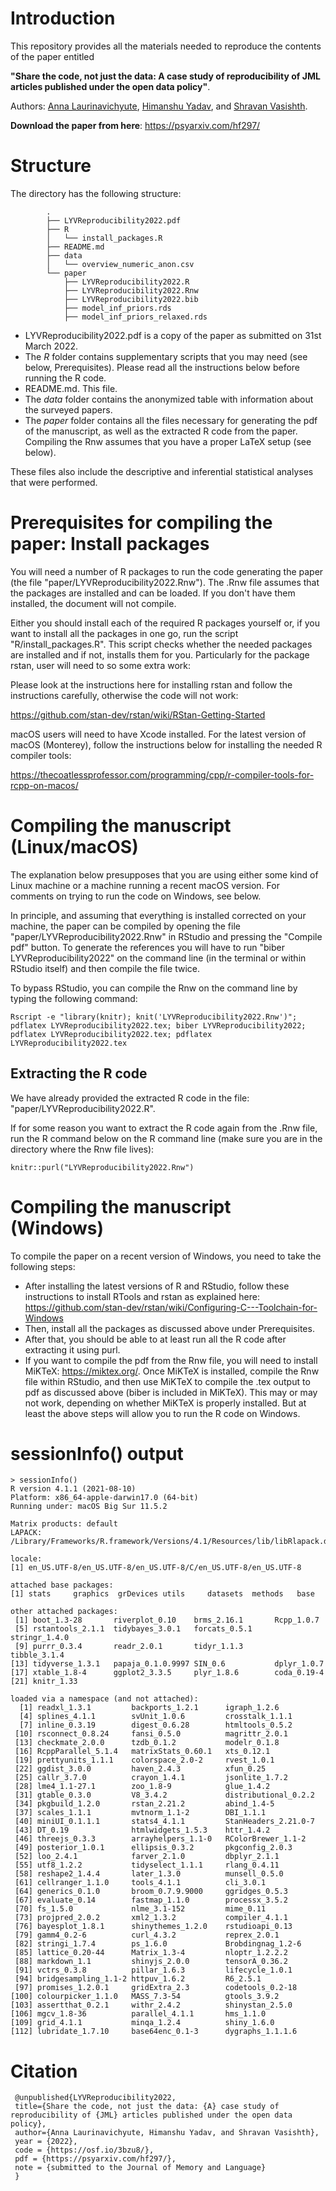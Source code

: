 # Introduction 

This repository provides all the materials needed to reproduce the contents of the paper entitled 

**"Share the code, not just the data: A case study of reproducibility of JML articles published under the open data policy"**.

Authors: [Anna Laurinavichyute](https://annlaurin.netlify.app/), [Himanshu Yadav](https://sites.google.com/site/himanshuyadavjnu/), and [Shravan Vasishth](https://vasishth.github.io/).

**Download the paper from here**: https://psyarxiv.com/hf297/

# Structure

The directory has the following structure: 

            .
            ├── LYVReproducibility2022.pdf
            ├── R
            │   └── install_packages.R
            ├── README.md
            ├── data
            │   └── overview_numeric_anon.csv
            └── paper
                ├── LYVReproducibility2022.R
                ├── LYVReproducibility2022.Rnw
                ├── LYVReproducibility2022.bib
                ├── model_inf_priors.rds
                ├── model_inf_priors_relaxed.rds
 
- LYVReproducibility2022.pdf is a copy of the paper as submitted on 31st March 2022.
- The *R* folder contains supplementary scripts that you may need (see below, Prerequisites). Please read all the instructions below before running the R code.
- README.md. This file.
- The *data* folder contains the anonymized table with information about the surveyed papers.
- The *paper* folder contains all the files necessary for generating the pdf of the manuscript, as well as the extracted R code from the paper. Compiling the Rnw assumes that you have a proper LaTeX setup (see below).

These files also include the descriptive and inferential statistical analyses that were performed.

# Prerequisites for compiling the paper: Install packages

You will need a number of R packages to run the code generating the paper (the file "paper/LYVReproducibility2022.Rnw"). The .Rnw file assumes that the packages are installed and can be loaded. If you don't have them installed, the document will not compile. 

Either you should install each of the required R packages yourself or, if you want to install all the packages in one go, run the script "R/install_packages.R". This script checks whether the needed packages are installed and if not, installs them for you. Particularly for the package rstan, user will need to so some extra work:

Please look at the instructions here for installing rstan and follow the instructions carefully, otherwise the code will not work:

https://github.com/stan-dev/rstan/wiki/RStan-Getting-Started

macOS users will need to have Xcode installed. For the latest version of macOS (Monterey), follow the instructions below for installing the needed R compiler tools:

https://thecoatlessprofessor.com/programming/cpp/r-compiler-tools-for-rcpp-on-macos/ 

# Compiling the manuscript (Linux/macOS)

The explanation below presupposes that you are using either some kind of Linux machine or a machine running a recent macOS version. For comments on trying to run the code on Windows, see below.

In principle, and assuming that everything is installed corrected on your machine, the paper can be compiled by opening the file "paper/LYVReproducibility2022.Rnw" in RStudio and pressing the "Compile pdf" button. To generate the references you will have to run "biber LYVReproducibility2022" on the command line (in the terminal or within RStudio itself) and then compile the file twice. 

To bypass RStudio, you can compile the Rnw on the command line by typing the following command:

    Rscript -e "library(knitr); knit('LYVReproducibility2022.Rnw')"; pdflatex LYVReproducibility2022.tex; biber LYVReproducibility2022; pdflatex LYVReproducibility2022.tex; pdflatex LYVReproducibility2022.tex

## Extracting the R code


We have already provided the extracted R code in the file: "paper/LYVReproducibility2022.R".

If for some reason you want to extract the R code again from the .Rnw file, run the R command below on the R command line (make sure you are in the directory where the Rnw file lives):

    knitr::purl("LYVReproducibility2022.Rnw") 


# Compiling the manuscript (Windows)

To compile the paper on a recent version of Windows, you need to take the following steps:

- After installing the latest versions of R and RStudio, follow these instructions to install RTools and rstan as explained here: https://github.com/stan-dev/rstan/wiki/Configuring-C---Toolchain-for-Windows
- Then, install all the packages as discussed above under Prerequisites.
- After that, you should be able to at least run all the R code after extracting it using purl.
- If you want to compile the pdf from the Rnw file, you will need to install MiKTeX: https://miktex.org/. Once MiKTeX is installed, compile the Rnw file within RStudio, and then use MiKTeX to compile the .tex output to pdf as discussed above (biber is included in MiKTeX). This may or may not work, depending on whether MiKTeX is properly installed. But at least the above steps will allow you to run the R code on Windows.

# sessionInfo() output

    > sessionInfo()
    R version 4.1.1 (2021-08-10)
    Platform: x86_64-apple-darwin17.0 (64-bit)
    Running under: macOS Big Sur 11.5.2

    Matrix products: default
    LAPACK: /Library/Frameworks/R.framework/Versions/4.1/Resources/lib/libRlapack.dylib

    locale:
    [1] en_US.UTF-8/en_US.UTF-8/en_US.UTF-8/C/en_US.UTF-8/en_US.UTF-8

    attached base packages:
    [1] stats     graphics  grDevices utils     datasets  methods   base     

    other attached packages:
     [1] boot_1.3-28       riverplot_0.10    brms_2.16.1       Rcpp_1.0.7       
     [5] rstantools_2.1.1  tidybayes_3.0.1   forcats_0.5.1     stringr_1.4.0    
     [9] purrr_0.3.4       readr_2.0.1       tidyr_1.1.3       tibble_3.1.4     
    [13] tidyverse_1.3.1   papaja_0.1.0.9997 SIN_0.6           dplyr_1.0.7      
    [17] xtable_1.8-4      ggplot2_3.3.5     plyr_1.8.6        coda_0.19-4      
    [21] knitr_1.33       

    loaded via a namespace (and not attached):
      [1] readxl_1.3.1         backports_1.2.1      igraph_1.2.6        
      [4] splines_4.1.1        svUnit_1.0.6         crosstalk_1.1.1     
      [7] inline_0.3.19        digest_0.6.28        htmltools_0.5.2     
     [10] rsconnect_0.8.24     fansi_0.5.0          magrittr_2.0.1      
     [13] checkmate_2.0.0      tzdb_0.1.2           modelr_0.1.8        
     [16] RcppParallel_5.1.4   matrixStats_0.60.1   xts_0.12.1          
     [19] prettyunits_1.1.1    colorspace_2.0-2     rvest_1.0.1         
     [22] ggdist_3.0.0         haven_2.4.3          xfun_0.25           
     [25] callr_3.7.0          crayon_1.4.1         jsonlite_1.7.2      
     [28] lme4_1.1-27.1        zoo_1.8-9            glue_1.4.2          
     [31] gtable_0.3.0         V8_3.4.2             distributional_0.2.2
     [34] pkgbuild_1.2.0       rstan_2.21.2         abind_1.4-5         
     [37] scales_1.1.1         mvtnorm_1.1-2        DBI_1.1.1           
     [40] miniUI_0.1.1.1       stats4_4.1.1         StanHeaders_2.21.0-7
     [43] DT_0.19              htmlwidgets_1.5.3    httr_1.4.2          
     [46] threejs_0.3.3        arrayhelpers_1.1-0   RColorBrewer_1.1-2  
     [49] posterior_1.0.1      ellipsis_0.3.2       pkgconfig_2.0.3     
     [52] loo_2.4.1            farver_2.1.0         dbplyr_2.1.1        
     [55] utf8_1.2.2           tidyselect_1.1.1     rlang_0.4.11        
     [58] reshape2_1.4.4       later_1.3.0          munsell_0.5.0       
     [61] cellranger_1.1.0     tools_4.1.1          cli_3.0.1           
     [64] generics_0.1.0       broom_0.7.9.9000     ggridges_0.5.3      
     [67] evaluate_0.14        fastmap_1.1.0        processx_3.5.2      
     [70] fs_1.5.0             nlme_3.1-152         mime_0.11           
     [73] projpred_2.0.2       xml2_1.3.2           compiler_4.1.1      
     [76] bayesplot_1.8.1      shinythemes_1.2.0    rstudioapi_0.13     
     [79] gamm4_0.2-6          curl_4.3.2           reprex_2.0.1        
     [82] stringi_1.7.4        ps_1.6.0             Brobdingnag_1.2-6   
     [85] lattice_0.20-44      Matrix_1.3-4         nloptr_1.2.2.2      
     [88] markdown_1.1         shinyjs_2.0.0        tensorA_0.36.2      
     [91] vctrs_0.3.8          pillar_1.6.3         lifecycle_1.0.1     
     [94] bridgesampling_1.1-2 httpuv_1.6.2         R6_2.5.1            
     [97] promises_1.2.0.1     gridExtra_2.3        codetools_0.2-18    
    [100] colourpicker_1.1.0   MASS_7.3-54          gtools_3.9.2        
    [103] assertthat_0.2.1     withr_2.4.2          shinystan_2.5.0     
    [106] mgcv_1.8-36          parallel_4.1.1       hms_1.1.0           
    [109] grid_4.1.1           minqa_1.2.4          shiny_1.6.0         
    [112] lubridate_1.7.10     base64enc_0.1-3      dygraphs_1.1.1.6  

# Citation

     @unpublished{LYVReproducibility2022,
     title={Share the code, not just the data: {A} case study of reproducibility of {JML} articles published under the open data policy},
     author={Anna Laurinavichyute, Himanshu Yadav, and Shravan Vasishth},
     year = {2022},
     code = {https://osf.io/3bzu8/},
     pdf = {https://psyarxiv.com/hf297/},
     note = {submitted to the Journal of Memory and Language}
     }
